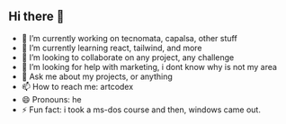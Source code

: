 ## Hi there 👋

- 🔭 I’m currently working on tecnomata, capalsa, other stuff
- 🌱 I’m currently learning react, tailwind, and more
- 👯 I’m looking to collaborate on any project, any challenge
- 🤔 I’m looking for help with marketing, i dont know why is not my area
- 💬 Ask me about my projects, or anything
- 📫 How to reach me: artcodex
- 😄 Pronouns: he
- ⚡ Fun fact: i took a ms-dos course and then, windows came out.

